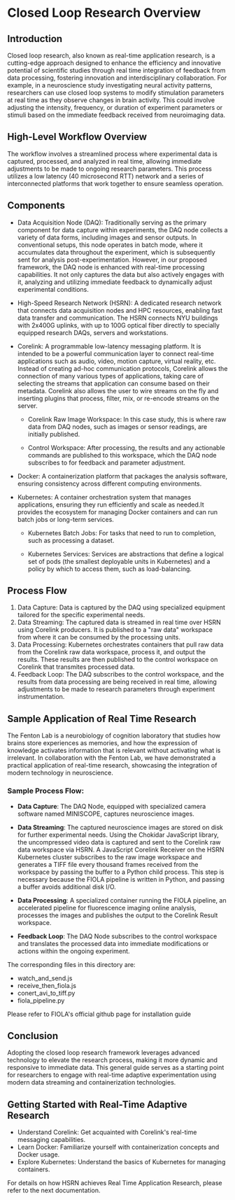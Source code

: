 # Closed Loop Research Overview

## Introduction

Closed loop research, also known as real-time application research, is a cutting-edge approach designed to enhance the efficiency and innovative potential of scientific studies through real time integration of feedback from data processing, fostering innovation and interdisciplinary collaboration.  For example, in a neuroscience study investigating neural activity patterns, researchers can use closed loop systems to modify stimulation parameters at real time as they observe changes in brain activity. This could involve adjusting the intensity, frequency, or duration of experiment parameters or stimuli based on the immediate feedback received from neuroimaging data. 


## High-Level Workflow Overview
The workflow involves a streamlined process where experimental data is captured, processed, and analyzed in real time, allowing immediate adjustments to be made to ongoing research parameters. This process utilizes a low latency (40 microsecond RTT) network and a series of interconnected platforms that work together to ensure seamless operation.

## Components
- Data Acquisition Node (DAQ):  Traditionally serving as the primary component for data capture within experiments, the DAQ node collects a variety of data forms, including images and sensor outputs. In conventional setups, this node operates in batch mode, where it accumulates data throughout the experiment, which is subsequently sent for analysis post-experimentation. However, in our proposed framework, the DAQ node is enhanced with real-time processing capabilities. It not only captures the data but also actively engages with it, analyzing and utilizing immediate feedback to dynamically adjust experimental conditions. 

- High-Speed Research Network (HSRN): A dedicated research network that connects data acquisition nodes and HPC resources, enabling fast data transfer and communication. The HSRN connects NYU buildings with 2x400G uplinks, with up to 100G optical fiber directly to specially equipped research DAQs, servers and workstations. 

- Corelink: A programmable low-latency messaging platform. It is intended to be a powerful communication layer to connect real-time applications such as audio, video, motion capture, virtual reality, etc. Instead of creating ad-hoc communication protocols, Corelink allows the connection of many various types of applications, taking care of selecting the streams that application can consume based on their metadata. Corelink also allows the user to wire streams on the fly and inserting plugins that process, filter, mix, or re-encode streams on the server.

    - Corelink Raw Image Workspace: In this case study, this is where raw data from DAQ nodes, such as images or sensor readings, are initially published.

    - Control Workspace: After processing, the results and any actionable commands are published to this workspace, which the DAQ node subscribes to for feedback and parameter adjustment.

- Docker: A containerization platform that packages the analysis software, ensuring consistency across different computing environments.

- Kubernetes: A container orchestration system that manages applications, ensuring they run efficiently and scale as needed.It provides the ecosystem for managing Docker containers and can run batch jobs or long-term services.
        
    - Kubernetes Batch Jobs: For tasks that need to run to completion, such as processing a dataset.
        
    - Kubernetes Services: Services are abstractions that define a logical set of pods (the smallest deployable units in Kubernetes) and a policy by which to access them, such as load-balancing.


## Process Flow

1. Data Capture: Data is captured by the DAQ using specialized equipment tailored for the specific experimental needs.
2. Data Streaming: The captured data is streamed in real time over HSRN using Corelink producers. It is published to a "raw data" workspace from where it can be consumed by the processing units.
3. Data Processing: Kubernetes orchestrates containers that pull raw data from the Corelink raw data workspace, process it, and output the results. These results are then published to the control workspace on Corelink that transmites processed data.
4. Feedback Loop: The DAQ subscribes to the control workspace, and the results from data processing are being received in real time, allowing adjustments to be made to research parameters through experiment instrumentation.  


## Sample Application of Real Time Research

The Fenton Lab is a neurobiology of cognition laboratory that studies how brains store experiences as memories, and how the expression of knowledge activates information that is relevant without activating what is irrelevant. In collaboration with the Fenton Lab, we have demonstrated a practical application of real-time research, showcasing the integration of modern technology in neuroscience.


### Sample Process Flow:
- **Data Capture**: The DAQ Node, equipped with specialized camera software named MINISCOPE, captures neuroscience images.

- **Data Streaming**: The captured neuroscience images are stored on disk for further experimental needs. Using the Chokidar JavaScript library, the uncompressed video data is captured and sent to the Corelink raw data workspace via HSRN. A JavaScript Corelink Receiver on the HSRN Kubernetes cluster subscribes to the raw image workspace and generates a TIFF file every thousand frames received from the workspace by passing the buffer to a Python child process. This step is necessary because the FIOLA pipeline is written in Python, and passing a buffer avoids additional disk I/O.

- **Data Processing**: A specialized container running the FIOLA pipeline, an accelerated pipeline for fluorescence imaging online analysis, processes the images and publishes the output to the Corelink Result workspace.

- **Feedback Loop**: The DAQ Node subscribes to the control workspace and translates the processed data into immediate modifications or actions within the ongoing experiment.

The corresponding files in this directory are:
- watch_and_send.js
- receive_then_fiola.js
- conert_avi_to_tiff.py
- fiola_pipeline.py

Please refer to FIOLA's official github page for installation guide 

## Conclusion
Adopting the closed loop research framework leverages advanced technology to elevate the research process, making it more dynamic and responsive to immediate data. This general guide serves as a starting point for researchers to engage with real-time adaptive experimentation using modern data streaming and containerization technologies. 

## Getting Started with Real-Time Adaptive Research

- Understand Corelink: Get acquainted with Corelink's real-time messaging capabilities.
- Learn Docker: Familiarize yourself with containerization concepts and Docker usage.
- Explore Kubernetes: Understand the basics of Kubernetes for managing containers.

For details on how HSRN achieves Real Time Application Research, please refer to the next documentation. 

